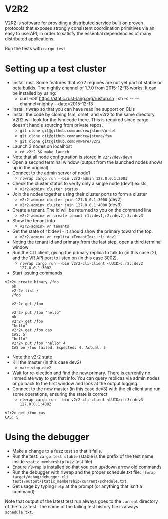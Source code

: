 # V2R2

V2R2 is software for providing a distributed service built on proven protocols that exposes strongly consistent coordination primitives via an easy to use API, in order to satisfy the essential dependencies of many distributed applications.

Run the tests with `cargo test`

# Setting up a test cluster

 * Install rust. Some features that v2r2 requires are not yet part of stable or beta builds. The nightly channel of 1.7.0 from 2015-12-13 works. It can be installed by using:
   * curl -sSf https://static.rust-lang.org/rustup.sh | sh -s -- --channel=nightly --date=2015-12-13
 * Install rlwrap so that you can have readline support on CLIs
 * Install the code by cloning fsm, orset, and v2r2 to the same directory. V2R2 will look for
   the fsm code there. This is required since cargo doesn't handle sourcing from private repos.
   * `git clone git@github.com:andrewjstone/orset`
   * `git clone git@github.com:andrewjstone/fsm`
   * `git clone git@github.com:vmware/v2r2`
 * Launch 3 nodes on localhost
   * `cd v2r2 && make launch`
 * Note that all node configuration is stored in `v2r2/dev/devN`
 * Open a second terminal window (output from the launched nodes shows up in the original)
 * Connect to the admin server of node1
   * `rlwrap cargo run --bin v2r2-admin 127.0.0.1:2001`
 * Check the cluster status to verify only a single node (dev1) exists
   * `v2r2-admin> cluster status`
 * Join the nodes together using their cluster ports to form a cluster
   * `v2r2-admin> cluster join 127.0.0.1:3000` (dev2)
   * `v2r2-admin> cluster join 127.0.0.1:4000` (dev3)
 * Create a tenant. The id will be returned to you on the command line
   * `v2r2-admin> vr create tenant r1::dev1,r2::dev2,r3::dev3`
 * Show the tenant info
   * `v2r2-admin> vr tenants`
 * Get the state of r1::dev1 - It should show the primary toward the top.
   * `v2r2-admin> vr replica <TenantId>::r1::dev1`
 * Noting the tenant id and primary from the last step, open a third terminal window
 * Run the CLI client, giving the primary replica to talk to (in this case r2), and the VR API port
   to listen on (in this case 3002).
   * `rlwrap cargo run --bin v2r2-cli-client <UUID>::r2::dev2 127.0.0.1:3002`
 * Start issuing commands

```
v2r2> create binary /foo
   ok
   v2r2> list /
   /foo

   v2r2> get /foo

   v2r2> put /foo "hello"
   ok
   v2r2> get /foo
   "hello"
   v2r2> get /foo cas
   CAS: 5
   "hello"
   v2r2> put /foo "hello" 4
   CAS on /foo failed. Expected: 4, Actual: 5
```

 * Note the v2r2 state
 * Kill the master (in this case dev2)
   * `make stop-dev2`
 * Wait for re-election and find the new primary. There is currently no immediate way to get that
   info. You can query replicas via admin nodes or go back to the first window and look at the
   output logging.
 * Connect to the new master (in this case dev3) with the cli client and run some operations, ensuring the state is
   correct
   * `rlwrap cargo run --bin v2r2-cli-client <UUID>::r3::dev3 127.0.0.1:4002`

```
v2r2> get /foo cas
CAS: 5
```







# Using the debugger

 * Make a change to a fuzz test so that it fails.
 * Run the test: `cargo test stable` (stable is the prefix of the test name inside `static_membership` fuzz test file)
 * Ensure `rlwrap` is installed so that you can up/down arrow old commands
 * Run the debugger with rlwrap and the proper schedule.txt file:
   `rlwrap target/debug/debugger_cli tests/output/static_membership/current/schedule.txt`
 * Get usage by typing `help` at the prompt (or anything that isn't a command)

Note that output of the latest test run always goes to the `current` directory of the fuzz test. The
name of the failing test history file is always `schedule.txt`.
